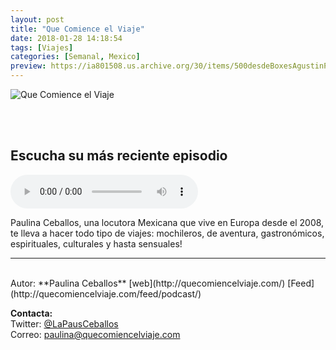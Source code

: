 ```yaml
---
layout: post
title: "Que Comience el Viaje"
date: 2018-01-28 14:18:54
tags: [Viajes]
categories: [Semanal, Mexico]
preview: https://ia801508.us.archive.org/30/items/500desdeBoxesAgustinPalmeiro/300Logo-Paulina-Ceballos%20-%20Paulina%20Ceballos.jpg
---
```


![Que Comience el Viaje](https://ia601508.us.archive.org/30/items/500desdeBoxesAgustinPalmeiro/500Logo-Paulina-Ceballos%20-%20Paulina%20Ceballos.jpg)

<br/>
<br/>

## Escucha su más reciente episodio

<!--reproductor-feed=http://quecomiencelviaje.com/feed/podcast/-->
<!--reproductor-start-->
<audio id="audio" preload="auto" controls="" src="http://media.blubrry.com/que_comience_el_viaje/content.blubrry.com/que_comience_el_viaje/PauCast_0128_El_Viaje_a_Turquia.mp3"></audio>
<!--reproductor-end-->

Paulina Ceballos, una locutora Mexicana que vive en Europa desde el 2008, te lleva a hacer todo tipo de viajes: mochileros, de aventura, gastronómicos, espirituales, culturales y hasta sensuales!  

_ _ _
<br>
Autor: **Paulina Ceballos**  
[web](http://quecomiencelviaje.com/)  
[Feed](http://quecomiencelviaje.com/feed/podcast/)  



**Contacta:**  
Twitter: [@LaPausCeballos](https://twitter.com/LaPausCeballos)  
Correo: [paulina@quecomiencelviaje.com](mailto:paulina@quecomiencelviaje.com)  
